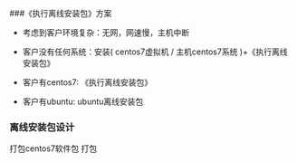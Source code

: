 ###《执行离线安装包》方案
- 考虑到客户环境复杂：无网，网速慢，主机中断
 

- 客户没有任何系统：安装( centos7虚拟机 / 主机centos7系统 )+《执行离线安装包》

- 客户有centos7: 《执行离线安装包》

- 客户有ubuntu: ubuntu离线安装包



### 离线安装包设计
打包centos7软件包
打包